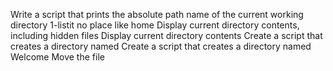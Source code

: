 Write a script that prints the absolute path name of the current working directory
1-listit
no place like home
Display current directory contents, including hidden files
Display current directory contents
Create a script that creates a directory named
Create a script that creates a directory named
Welcome
Move the file
